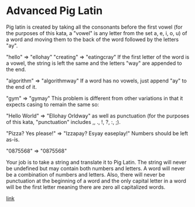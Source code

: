 # Advanced Pig Latin

Pig latin is created by taking all the consonants before the first vowel (for the purposes of this kata, a "vowel" is any letter from the set a, e, i, o, u) of a word and moving them to the back of the word followed by the letters "ay".

"hello" => "ellohay"
"creating" => "eatingcray"
If the first letter of the word is a vowel, the string is left the same and the letters "way" are appended to the end.

"algorithm" => "algorithmway"
If a word has no vowels, just append "ay" to the end of it.

"gym" => "gymay"
This problem is different from other variations in that it expects casing to remain the same so:

"Hello World" => "Ellohay Orldway"
as well as punctuation (for the purposes of this kata, "punctuation" includes ,, ., !, ?, :, ;).

"Pizza? Yes please!" => "Izzapay? Esyay easeplay!"
Numbers should be left as-is.

"0875568" => "0875568"

Your job is to take a string and translate it to Pig Latin. The string will never be undefined but may contain both numbers and letters. A word will never be a combination of numbers and letters. Also, there will never be punctuation at the beginning of a word and the only capital letter in a word will be the first letter meaning there are zero all capitalized words.

[link](https://www.codewars.com/kata/533c46b140aafec05b000d31)